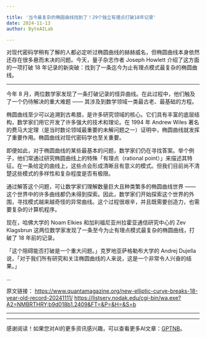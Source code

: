 ```yaml
---

title: '当今最复杂的椭圆曲线找到了！29个独立有理点打破18年记录'
date: 2024-11-13
author: ByteAILab

---
```


对现代密码学稍有了解的人都必定听过椭圆曲线的赫赫威名，但椭圆曲线本身依然还存在很多悬而未决的问题。今天，量子杂志作者 Joseph Howlett 介绍了这方面的一项打破 18 年记录的新突破：找到了一条迄今为止有理点模式最复杂的椭圆曲线。

---


今年 8 月，两位数学家发现了一条打破记录的怪异曲线。在此过程中，他们触及了一个仍待解决的重大难题 —— 其涉及到数学领域一类最古老、最基础的方程。

椭圆曲线至少可以追溯到古希腊，是许多研究领域的核心。它们具有丰富的底层结构，数学家们用它开发了许多强大的技术和理论。在 1994 年 Andrew Wiles 著名的费马大定理（是当时数论领域最重要的未解问题之一）证明中，椭圆曲线就发挥了重要作用。椭圆曲线对现代密码学也至关重要。

即便如此，对于椭圆曲线的某些最基本的问题，数学家们仍在寻找答案。举个例子，他们常通过研究椭圆曲线上的特殊「有理点（rational point）」来描述其特征。在一条给定的曲线上，这些点会形成清晰且有意义的模式。但我们目前尚不清楚这些模式的多样性和复杂程度是否有极限。

通过解答这个问题，可让数学家们理解数量巨大且种类繁多的椭圆曲线世界 —— 这个世界中的许多曲线都仍未得到探索。因此，数学家们开始探索这个世界的外围，寻找模式越来越奇怪的异常曲线。这个过程很艰辛，并且既需要创造力，也需要复杂的计算机程序。

现在，哈佛大学的 Noam Elkies 和加利福尼亚州拉霍亚通信研究中心的 Zev Klagsbrun 这两位数学家发现了一条至今为止有理点模式最复杂的椭圆曲线，打破了 18 年前的记录。

「这个阻碍能否打破是一个重大问题。」克罗地亚萨格勒布大学的 Andrej Dujella 说，「对于我们所有研究和关注椭圆曲线的人来说，这是一个非常令人兴奋的结果。」

...

原文链接：
https://www.quantamagazine.org/new-elliptic-curve-breaks-18-year-old-record-20241111/
https://listserv.nodak.edu/cgi-bin/wa.exe?A2=NMBRTHRY;b9d018b1.2409&FT=&P=&H=&S=b

---
---
感谢阅读！如果您对AI的更多资讯感兴趣，可以查看更多AI文章：[GPTNB](https://gptnb.com)。